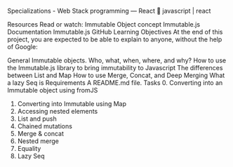 Specializations - Web Stack programming ― React
🔖 javascript | react

Resources
Read or watch:
Immutable Object concept
Immutable.js Documentation
Immutable.js GitHub
Learning Objectives
At the end of this project, you are expected to be able to explain to anyone, without the help of Google:

General
Immutable objects. Who, what, when, where, and why?
How to use the Immutable.js library to bring immutability to Javascript
The differences between List and Map
How to use Merge, Concat, and Deep Merging
What a lazy Seq is
Requirements
A README.md file.
Tasks
 0. Converting into an Immutable object using fromJS
 1. Converting into Immutable using Map
 2. Accessing nested elements
 3. List and push
 4. Chained mutations
 5. Merge & concat
 6. Nested merge
 7. Equality
 8. Lazy Seq
